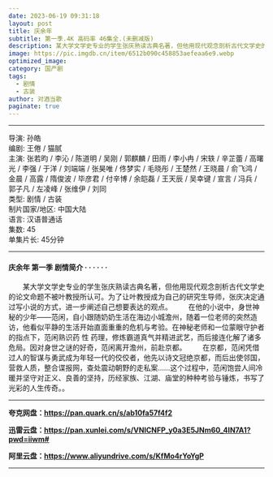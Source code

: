 ```yaml
---
date: 2023-06-19 09:31:18
layout: post
title: 庆余年
subtitle: 第一季.4K 高码率 46集全.(未删减版)
description: 某大学文学史专业的学生张庆熟读古典名著，但他用现代观念剖析古代文学史的论文命题不被叶教授所认可。为了让叶教授成为自己的研究生导师，张庆决定通过写小说的方式，进一步阐述自己想要表达的观点...
image: https://pic.imgdb.cn/item/6512b090c458853aefeaa6e9.webp
optimized_image: 
category: 国产剧
tags:
  - 剧情
  - 古装
author: 对酒当歌
paginate: true
---
```



---

导演: 孙皓  
编剧: 王倦 / 猫腻  
主演: 张若昀 / 李沁 / 陈道明 / 吴刚 / 郭麒麟 / 田雨 / 李小冉 / 宋轶 / 辛芷蕾 / 高曙光 / 李强 / 于洋 / 刘端端 / 张昊唯 / 佟梦实 / 毛晓彤 / 王楚然 / 王晓晨 / 俞飞鸿 / 金晨 / 高露 / 隋俊波 / 毕彦君 / 付辛博 / 余皑磊 / 王天辰 / 吴幸键 / 宣言 / 冯兵 / 郭子凡 / 左凌峰 / 张维伊 / 刘同  
类型: 剧情 / 古装  
制片国家/地区: 中国大陆  
语言: 汉语普通话  
集数: 45  
单集片长: 45分钟  

---

#### 庆余年 第一季 剧情简介 · · · · · ·

　　某大学文学史专业的学生张庆熟读古典名著，但他用现代观念剖析古代文学史的论文命题不被叶教授所认可。为了让叶教授成为自己的研究生导师，张庆决定通过写小说的方式，进一步阐述自己想要表达的观点。
　　在他的小说中，身世神秘的少年——范闲，自小跟随奶奶生活在海边小城澹州，随着一位老师的突然造访，他看似平静的生活开始直面重重的危机与考验。在神秘老师和一位蒙眼守护者的指点下，范闲熟识药 性 药理，修炼霸道真气并精进武艺，而后接连化解了诸多危局。因对身世之谜的好奇，范闲离开澹州，前赴京都。
　　在京都，范闲凭借过人的智谋与勇武成为年轻一代的佼佼者，他先以诗文冠绝京都，而后出使邻国，营救人质，整合谍报网，查处震动朝野的走私案……这个过程中，范闲饱尝人间冷暖并坚守对正义、良善的坚持，历经家族、江湖、庙堂的种种考验与锤炼，书写了光彩的人生传奇。。

---

**夸克网盘：<https://pan.quark.cn/s/ab10fa57f4f2>**

**迅雷云盘：<https://pan.xunlei.com/s/VNlCNFP_y0a3E5JNm60_4IN7A1?pwd=iiwm#>**

**阿里云盘：<https://www.aliyundrive.com/s/KfMo4rYoYgP>**

---
